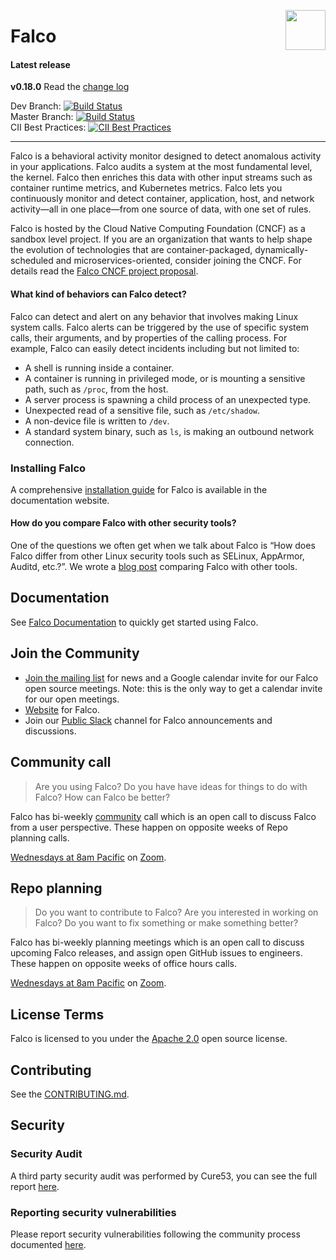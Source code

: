 <p><img align="right" src="https://github.com/falcosecurity/falco-website/raw/master/themes/falco-fresh/static/images/favicon.png" width="64px"/></p>
<p></p>

# Falco

#### Latest release

**v0.18.0**
Read the [change log](https://github.com/falcosecurity/falco/blob/dev/CHANGELOG.md)

Dev Branch: [![Build Status](https://travis-ci.com/falcosecurity/falco.svg?branch=dev)](https://travis-ci.com/falcosecurity/falco)<br />
Master Branch: [![Build Status](https://travis-ci.com/falcosecurity/falco.svg?branch=master)](https://travis-ci.com/falcosecurity/falco)<br />
CII Best Practices: [![CII Best Practices](https://bestpractices.coreinfrastructure.org/projects/2317/badge)](https://bestpractices.coreinfrastructure.org/projects/2317)

---

Falco is a behavioral activity monitor designed to detect anomalous activity in your applications. Falco audits a system at the most fundamental level, the kernel. Falco then enriches this data with other input streams such as container runtime metrics, and Kubernetes metrics. Falco lets you continuously monitor and detect container, application, host, and network activity—all in one place—from one source of data, with one set of rules.

Falco is hosted by the Cloud Native Computing Foundation (CNCF) as a sandbox level project. If you are an organization that wants to help shape the evolution of technologies that are container-packaged, dynamically-scheduled and microservices-oriented, consider joining the CNCF. For details read the [Falco CNCF project proposal](https://github.com/cncf/toc/tree/master/proposals/falco.adoc).

#### What kind of behaviors can Falco detect?

Falco can detect and alert on any behavior that involves making Linux system calls. Falco alerts can be triggered by the use of specific system calls, their arguments, and by properties of the calling process. For example, Falco can easily detect incidents including but not limited to:

- A shell is running inside a container.
- A container is running in privileged mode, or is mounting a sensitive path, such as `/proc`, from the host.
- A server process is spawning a child process of an unexpected type.
- Unexpected read of a sensitive file, such as `/etc/shadow`.
- A non-device file is written to `/dev`.
- A standard system binary, such as `ls`, is making an outbound network connection.


### Installing Falco

A comprehensive [installation guide](https://falco.org/docs/installation/) for Falco is available in the documentation website.

#### How do you compare Falco with other security tools?

One of the questions we often get when we talk about Falco is “How does Falco differ from other Linux security tools such as SELinux, AppArmor, Auditd, etc.?”. We wrote a [blog post](https://sysdig.com/blog/selinux-seccomp-falco-technical-discussion/) comparing Falco with other tools.


Documentation
---

See [Falco Documentation](https://falco.org/docs/) to quickly get started using Falco.

Join the Community
---

* [Join the mailing list](https://lists.cncf.io/g/cncf-falco-dev/) for news and a Google calendar invite for our Falco open source meetings. Note: this is the only way to get a calendar invite for our open meetings.
* [Website](https://falco.org) for Falco.
* Join our [Public Slack](https://slack.sysdig.com) channel for Falco announcements and discussions.

Community call
---

> Are you using Falco? Do you have have ideas for things to do with Falco? How can Falco be better?

Falco has bi-weekly [community](https://github.com/falcosecurity/community) call which is an open call to discuss Falco from a user perspective. These happen on opposite weeks of Repo planning calls.

[Wednesdays at 8am Pacific](https://lists.cncf.io/g/cncf-falco-dev/calendar) on [Zoom](https://sysdig.zoom.us/j/213235330).

Repo planning
---

> Do you want to contribute to Falco? Are you interested in working on Falco? Do you want to fix something or make something better?

Falco has bi-weekly planning meetings which is an open call to discuss upcoming Falco releases, and assign open GitHub issues to engineers. These happen on opposite weeks of office hours calls.

[Wednesdays at 8am Pacific](https://lists.cncf.io/g/cncf-falco-dev/calendar) on [Zoom](https://sysdig.zoom.us/j/213235330).

License Terms
---

Falco is licensed to you under the [Apache 2.0](./COPYING) open source license.

Contributing
---

See the [CONTRIBUTING.md](./CONTRIBUTING.md).

Security
---

### Security Audit

A third party security audit was performed by Cure53, you can see the full report [here](./SECURITY_AUDIT.pdf).

### Reporting security vulnerabilities
Please report security vulnerabilities following the community process documented [here](https://github.com/falcosecurity/.github/blob/master/SECURITY.md).
